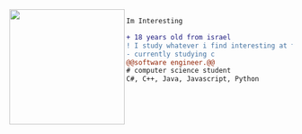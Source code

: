 <img align="left" height="205" src="https://c.tenor.com/Bpbu2-YNL6cAAAAS/hacker-pupper-dog.gif"/>

```diff
Im Interesting

+ 18 years old from israel
! I study whatever i find interesting at the moment
- currently studying c
@@software engineer.@@
# computer science student
C#, C++, Java, Javascript, Python

```

